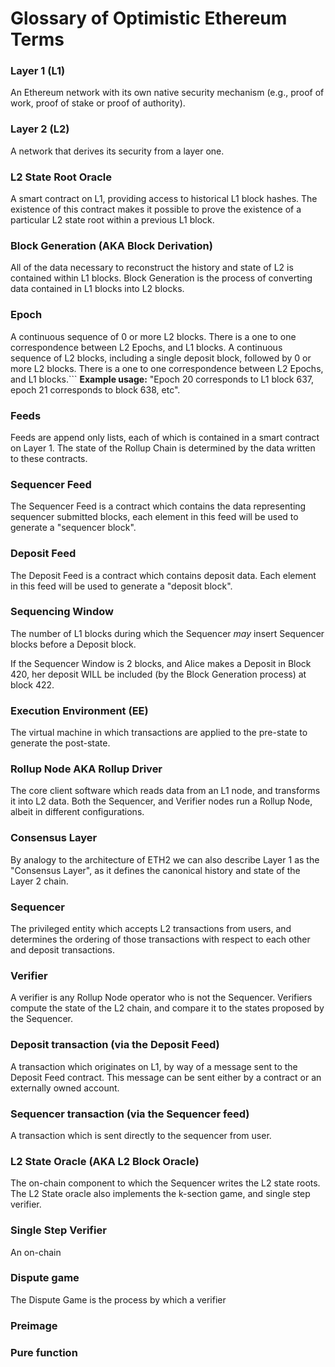 # Glossary of Optimistic Ethereum Terms

### Layer 1 (L1)

An Ethereum network with its own native security mechanism (e.g., proof of work, proof of stake or proof of authority).

### Layer 2 (L2)

A network that derives its security from a layer one.

### L2 State Root Oracle

A smart contract on L1, providing access to historical L1 block hashes. The existence of this contract makes it possible to prove the existence of a particular L2 state root within a previous L1 block.

### Block Generation (AKA Block Derivation)

All of the data necessary to reconstruct the history and state of L2 is contained within L1 blocks. Block Generation is the process of converting data contained in L1 blocks into L2 blocks.

### Epoch

A continuous sequence of 0 or more L2 blocks. There is a one to one correspondence between L2 Epochs, and L1 blocks.
A continuous sequence of L2 blocks, including a single deposit block, followed by 0 or more L2 blocks. There is a one to one correspondence between L2 Epochs, and L1 blocks.```
**Example usage:** "Epoch 20 corresponds to L1 block 637, epoch 21 corresponds to block 638, etc".

### Feeds

Feeds are append only lists, each of which is contained in a smart contract on Layer 1. The state of the Rollup Chain is determined by the data written to these contracts.

### Sequencer Feed

The Sequencer Feed is a contract which contains the data representing sequencer submitted blocks, each element in this feed will be used to generate a "sequencer block".

### Deposit Feed

The Deposit Feed is a contract which contains deposit data. Each element in this feed will be used to generate a "deposit block".

### Sequencing Window

The number of L1 blocks during which the Sequencer _may_ insert Sequencer blocks before a Deposit block.

If the Sequencer Window is 2 blocks, and Alice makes a Deposit in Block 420, her deposit WILL be included (by the Block Generation process) at block 422.

### Execution Environment (EE)

The virtual machine in which transactions are applied to the pre-state to generate the post-state.

### Rollup Node AKA Rollup Driver

The core client software which reads data from an L1 node, and transforms it into L2 data. Both the Sequencer, and Verifier nodes run a Rollup Node, albeit in different configurations.

### Consensus Layer

By analogy to the architecture of ETH2 we can also describe Layer 1 as the "Consensus Layer", as it defines the canonical history and state of the Layer 2 chain.

### Sequencer

The privileged entity which accepts L2 transactions from users, and determines the ordering of those transactions with respect to each other and deposit transactions.


### Verifier

A verifier is any Rollup Node operator who is not the Sequencer. Verifiers compute the state of the L2 chain, and compare it to the states proposed by the Sequencer.

### Deposit transaction (via the Deposit Feed)

A transaction which originates on L1, by way of a message sent to the Deposit Feed contract. This message can be sent either by a contract or an externally owned account.

### Sequencer transaction (via the Sequencer feed)

A transaction which is sent directly to the sequencer from user.

### L2 State Oracle (AKA L2 Block Oracle)

The on-chain component to which the Sequencer writes the L2 state roots.
The L2 State oracle also implements the k-section game, and single step verifier.

### Single Step Verifier

An on-chain

### Dispute game

The Dispute Game is the process by which a verifier


### Preimage
### Pure function


